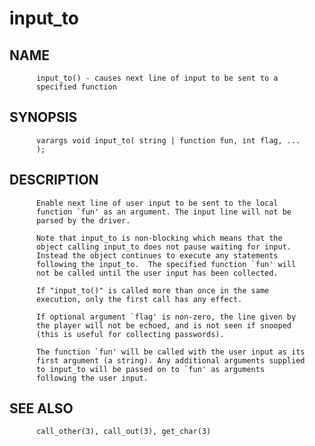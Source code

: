 # input_to
## NAME
          input_to() - causes next line of input to be sent to a
          specified function

## SYNOPSIS
          varargs void input_to( string | function fun, int flag, ...
          );

## DESCRIPTION
          Enable next line of user input to be sent to the local
          function `fun' as an argument. The input line will not be
          parsed by the driver.

          Note that input_to is non-blocking which means that the
          object calling input_to does not pause waiting for input.
          Instead the object continues to execute any statements
          following the input_to.  The specified function `fun' will
          not be called until the user input has been collected.

          If "input_to()" is called more than once in the same
          execution, only the first call has any effect.

          If optional argument `flag' is non-zero, the line given by
          the player will not be echoed, and is not seen if snooped
          (this is useful for collecting passwords).

          The function `fun' will be called with the user input as its
          first argument (a string). Any additional arguments supplied
          to input_to will be passed on to `fun' as arguments
          following the user input.

## SEE ALSO
          call_other(3), call_out(3), get_char(3)
